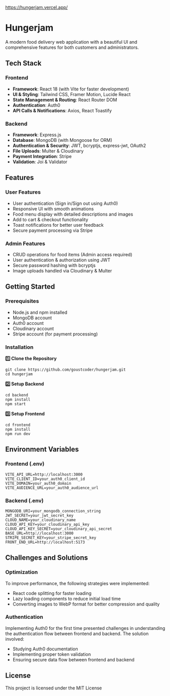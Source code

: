 https://hungerjam.vercel.app/

# Hungerjam

A modern food delivery web application with a beautiful UI and comprehensive features for both customers and administrators.

## Tech Stack

### Frontend
* **Framework**: React 18 (with Vite for faster development)
* **UI & Styling**: Tailwind CSS, Framer Motion, Lucide React
* **State Management & Routing**: React Router DOM
* **Authentication**: Auth0
* **API Calls & Notifications**: Axios, React Toastify

### Backend
* **Framework**: Express.js
* **Database**: MongoDB (with Mongoose for ORM)
* **Authentication & Security**: JWT, bcryptjs, express-jwt, OAuth2
* **File Uploads**: Multer & Cloudinary
* **Payment Integration**: Stripe
* **Validation**: Joi & Validator

## Features

### User Features
* User authentication (Sign in/Sign out using Auth0)
* Responsive UI with smooth animations
* Food menu display with detailed descriptions and images
* Add to cart & checkout functionality
* Toast notifications for better user feedback
* Secure payment processing via Stripe

### Admin Features
* CRUD operations for food items (Admin access required)
* User authentication & authorization using JWT
* Secure password hashing with bcryptjs
* Image uploads handled via Cloudinary & Multer

## Getting Started

### Prerequisites
* Node.js and npm installed
* MongoDB account
* Auth0 account
* Cloudinary account
* Stripe account (for payment processing)

### Installation

**1️⃣ Clone the Repository**

```
git clone https://github.com/goustcoder/hungerjam.git
cd hungerjam
```

**2️⃣ Setup Backend**

```
cd backend
npm install
npm start
```

**3️⃣ Setup Frontend**

```
cd frontend
npm install
npm run dev
```

## Environment Variables

### Frontend (.env)
```
VITE_API_URL=http://localhost:3000
VITE_CLIENT_ID=your_auth0_client_id
VITE_DOMAIN=your_auth0_domain
VITE_AUDIENCE_URL=your_auth0_audience_url
```

### Backend (.env)
```
MONGODB_URI=your_mongodb_connection_string
JWT_SECRET=your_jwt_secret_key
CLOUD_NAME=your_cloudinary_name
CLOUD_API_KEY=your_cloudinary_api_key
CLOUD_API_KEY_SECRET=your_cloudinary_api_secret
BASE_URL=http://localhost:3000
STRIPE_SECRET_KEY=your_stripe_secret_key
FRONT_END_URL=http://localhost:5173
```

## Challenges and Solutions

### Optimization
To improve performance, the following strategies were implemented:
* React code splitting for faster loading
* Lazy loading components to reduce initial load time
* Converting images to WebP format for better compression and quality

### Authentication
Implementing Auth0 for the first time presented challenges in understanding the authentication flow between frontend and backend. The solution involved:
* Studying Auth0 documentation
* Implementing proper token validation
* Ensuring secure data flow between frontend and backend

## License
This project is licensed under the MIT License
